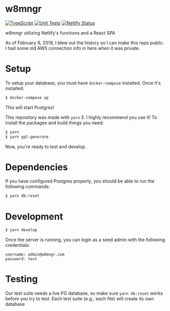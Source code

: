 # w8mngr

[![TypeScript](https://github.com/baublet/w8mngr-2020/actions/workflows/typecheck.yml/badge.svg)](https://github.com/baublet/w8mngr-2020/actions/workflows/typecheck.yml) [![Unit Tests](https://github.com/baublet/w8mngr-2020/actions/workflows/test.yml/badge.svg)](https://github.com/baublet/w8mngr-2020/actions/workflows/test.yml) [![Netlify Status](https://api.netlify.com/api/v1/badges/1430e281-64a2-4f0a-a530-677e2b34cfa8/deploy-status)](https://app.netlify.com/sites/w8mngr/deploys)

w8mngr utilizing Netlify's functions and a React SPA

As of February 6, 2019, I blew out the history so I can make this repo public. I had some old AWS connection info in here when it was private.

# Setup

To setup your database, you must have `docker-compose` installed. Once it's installed:

```bash
$ docker-compose up
```

This will start Postgres!

This repository was made with `yarn` 3. I highly recommend you use it! To install the packages and build things you need:

```bash
$ yarn
$ yarn gql:generate
```

Now, you're ready to test and develop.

# Dependencies

If you have configured Postgres properly, you should be able to run the following commands:

```bash
$ yarn db:reset
```

# Development

```bash
$ yarn develop
```

Once the server is running, you can login as a seed admin with the following credentials:

```
username: admin@w8mngr.com
password: test
```

# Testing

Our test suite needs a live PG database, so make sure `yarn db:reset` works before you try to test. Each test suite (e.g., each file) will create its own database
